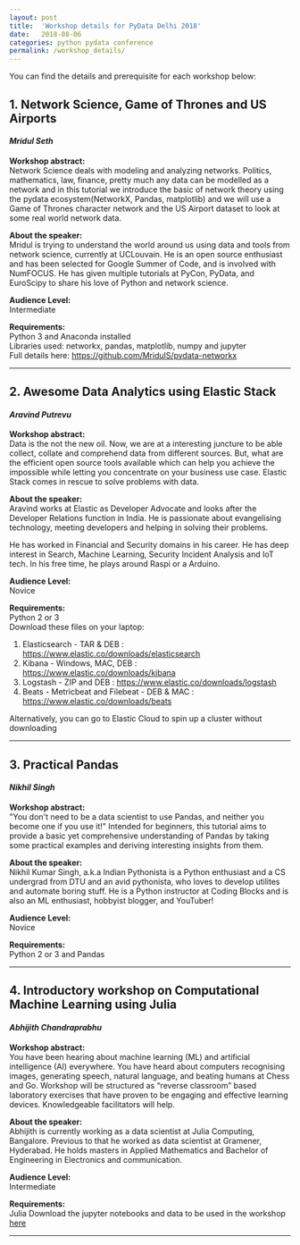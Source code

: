 ```yaml
---
layout: post
title:  'Workshop details for PyData Delhi 2018'
date:   2018-08-06
categories: python pydata conference
permalink: /workshop_details/
---
```

You can find the details and prerequisite for each workshop below:

## 1. Network Science, Game of Thrones and US Airports
#### *Mridul Seth*

**Workshop abstract:**  
Network Science deals with modeling and analyzing networks. Politics, mathematics, law, finance, pretty much any data can be modelled as a network and in this tutorial we introduce the basic of network theory using the pydata ecosystem(NetworkX, Pandas, matplotlib) and we will use a Game of Thrones character network and the US Airport dataset to look at some real world network data.

**About the speaker:**  
Mridul is trying to understand the world around us using data and tools from network science, currently at UCLouvain. He is an open source enthusiast and has been selected for Google Summer of Code, and is involved with NumFOCUS. He has given multiple tutorials at PyCon, PyData, and EuroScipy to share his love of Python and network science.

**Audience Level:**  
Intermediate

**Requirements:**  
Python 3 and Anaconda installed  
Libraries used: networkx, pandas, matplotlib, numpy and jupyter  
Full details here: https://github.com/MridulS/pydata-networkx  

------
  
## 2. Awesome Data Analytics using Elastic Stack
#### *Aravind Putrevu*

**Workshop abstract:**  
Data is the not the new oil. Now, we are at a interesting juncture to be able collect, collate and comprehend data from different sources. But, what are the efficient open source tools available which can help you achieve the impossible while letting you concentrate on your business use case. Elastic Stack comes in rescue to solve problems with data.

**About the speaker:**  
Aravind works at Elastic as Developer Advocate and looks after the Developer Relations function in India. He is passionate about evangelising technology, meeting developers and helping in solving their problems.

He has worked in Financial and Security domains in his career. He has deep interest in Search, Machine Learning, Security Incident Analysis and IoT tech. In his free time, he plays around Raspi or a Arduino.

**Audience Level:**  
Novice

**Requirements:**  
Python 2 or 3  
Download these files on your laptop:  
1. Elasticsearch - TAR & DEB : https://www.elastic.co/downloads/elasticsearch
2. Kibana - Windows, MAC, DEB : https://www.elastic.co/downloads/kibana
3. Logstash - ZIP and DEB : https://www.elastic.co/downloads/logstash
4. Beats - Metricbeat and Filebeat - DEB & MAC : https://www.elastic.co/downloads/beats
  
Alternatively, you can go to Elastic Cloud to spin up a cluster without downloading

------
  
## 3. Practical Pandas
#### *Nikhil Singh*

**Workshop abstract:**  
"You don't need to be a data scientist to use Pandas, and neither you become one if you use it!" Intended for beginners, this tutorial aims to provide a basic yet comprehensive understanding of Pandas by taking some practical examples and deriving interesting insights from them. 

**About the speaker:**  
Nikhil Kumar Singh, a.k.a Indian Pythonista is a Python enthusiast and a CS undergrad from DTU and an avid pythonista, who loves to develop utilites and automate boring stuff. He is a Python instructor at Coding Blocks and is also an ML enthusiast, hobbyist blogger, and YouTuber!

**Audience Level:**  
Novice

**Requirements:**  
Python 2 or 3 and Pandas

------
  
## 4. Introductory workshop on Computational Machine Learning using Julia
#### *Abhijith Chandraprabhu*

**Workshop abstract:**  
You have been hearing about machine learning (ML) and artificial intelligence (AI) everywhere. You have heard about computers recognising images, generating speech, natural language, and beating humans at Chess and Go. Workshop will be structured as “reverse classroom” based laboratory exercises that have proven to be engaging and effective learning devices. Knowledgeable facilitators will help.

**About the speaker:**  
Abhijith is currently working as a data scientist at Julia Computing, Bangalore. Previous to that he worked as data scientist at Gramener, Hyderabad. He holds masters in Applied Mathematics and Bachelor of Engineering in Electronics and communication.

**Audience Level:**  
Intermediate

**Requirements:**  
Julia
Download the jupyter notebooks and data to be used in the workshop [here](https://externalshare.blob.core.windows.net/training-solutions/solutions.zip?sp=r&st=2018-08-06T09:14:56Z&se=2019-01-01T18:14:56Z&spr=https&sv=2017-11-09&sig=Bj6GPGLKcp%2BptcAeAtZK1SrloG%2B4O07BMOTYXPKRqhE%3D&sr=b)

------